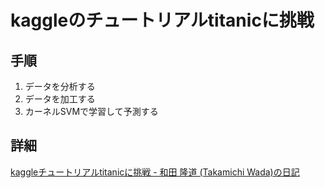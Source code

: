 # kaggleのチュートリアルtitanicに挑戦
## 手順
1. データを分析する
2. データを加工する
3. カーネルSVMで学習して予測する

## 詳細
[kaggleチュートリアルtitanicに挑戦 \- 和田 隆道 \(Takamichi Wada\)の日記](https://person.hatenablog.jp/entry/2018/04/08/120146)
